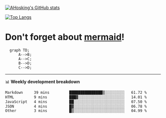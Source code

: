 [![AHosking's GitHub stats](https://github-readme-stats.vercel.app/api?username=ahosking&count_private=true&show_icons=true&theme=onedark&hide_rank=true&include_all_commits=true)](https://github.com/ahosking)

[![Top Langs](https://github-readme-stats.vercel.app/api/top-langs/?username=ahosking&layout=compact&theme=onedark)](https://github.com/ahosking)


# Don't forget about [mermaid](https://github.blog/2022-02-14-include-diagrams-markdown-files-mermaid/)!

```mermaid
  graph TD;
      A-->B;
      A-->C;
      B-->D;
      C-->D;
```
-------

📊 **Weekly development breakdown**

<!--START_SECTION:waka-->

```txt
Markdown     39 mins         ███████████████▒░░░░░░░░░   61.72 %
HTML         9 mins          ███▓░░░░░░░░░░░░░░░░░░░░░   14.01 %
JavaScript   4 mins          ██░░░░░░░░░░░░░░░░░░░░░░░   07.50 %
JSON         4 mins          █▓░░░░░░░░░░░░░░░░░░░░░░░   06.78 %
Other        3 mins          █▒░░░░░░░░░░░░░░░░░░░░░░░   04.99 %
```

<!--END_SECTION:waka-->

